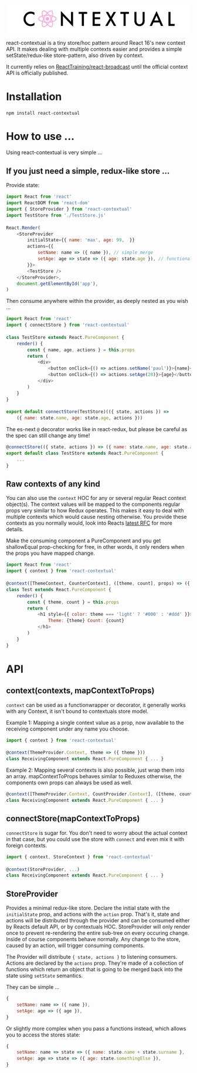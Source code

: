 ![](logo.jpg)

react-contextual is a tiny store/hoc pattern around React 16's new context API. It makes dealing with multiple contexts easier and provides a simple setState/redux-like store-pattern, also driven by context.

It currently relies on [ReactTraining/react-broadcast](https://github.com/ReactTraining/react-broadcast/tree/next) until the official context API is officially published.

# Installation

    npm install react-contextual

# How to use ...

Using react-contextual is very simple ...

## If you just need a simple, redux-like store ...

Provide state:

```js
import React from 'react'
import ReactDOM from 'react-dom'
import { StoreProvider } from 'react-contextual'
import TestStore from './TestStore.js'

React.Render(
    <StoreProvider
        initialState={{ name: 'max', age: 99,  }}
        actions={{
            setName: name => ({ name }), // simple merge
            setAge: age => state => ({ age: state.age }), // functional merge with more access
        }}>
        <TestStore />
    </StoreProvider>,
    document.getElementById('app'),
)
```

Then consume anywhere within the provider, as deeply nested as you wish ...

```js
import React from 'react'
import { connectStore } from 'react-contextual'

class TestStore extends React.PureComponent {
    render() {
        const { name, age, actions } = this.props
        return (
            <div>
                <button onClick={() => actions.setName('paul')}>{name}</button>
                <button onClick={() => actions.setAge(28)}>{age}</button>
            </div>
        )
    }
}

export default connectStore(TestStore)(({ state, actions }) =>
    ({ name: state.name, age: state.age, actions }))
```

The es-next `@` decorator works like in react-redux, but please be careful as the spec can still change any time!

```js
@connectStore(({ state, actions }) => ({ name: state.name, age: state.age, actions }))
export default class TestStore extends React.PureComponent {
    ...
}
```

## Raw contexts of any kind

You can also use the `context` HOC for any or several regular React context object(s). The context values will be mapped to the components regular props very similar to how Redux operates. This makes it easy to deal with multiple contexts which would cause nesting otherwise. You provide these contexts as you normally would, look into Reacts [latest RFC](https://github.com/acdlite/rfcs/blob/new-version-of-context/text/0000-new-version-of-context.md) for more details.

Make the consuming component a PureComponent and you get shallowEqual prop-checking for free, in other words, it only renders when the props you have mapped change.

```js
import React from 'react'
import { context } from 'react-contextual'

@context([ThemeContext, CounterContext], ([theme, count], props) => ({ theme, count }))
class Test extends React.PureComponent {
    render() {
        const { theme, count } = this.props
        return (
            <h1 style={{ color: theme === 'light' ? '#000' : '#ddd' }}>
                Theme: {theme} Count: {count}
            </h1>
        )
    }
}
```

# API

## context(contexts, mapContextToProps)

`context` can be used as a functionwrapper or decorator, it generally works with any Context, it isn't bound to contextuals store model.

Example 1: Mapping a single context value as a prop, now available to the receiving component under any name you choose.

```js
import { context } from 'react-contextual'

@context(ThemeProvider.Context, theme => ({ theme }))
class ReceivingComponent extends React.PureComponent { ... }
```

Example 2: Mapping several contexts is also possible, just wrap them into an array. mapContextToProps behaves similar to Reduxes otherwise, the components own props can always be used as well.

```js
@context([ThemeProvider.Context, CountProvider.Context], ([theme, count], props) => ({ theme, count }))
class ReceivingComponent extends React.PureComponent { ... }
```

## connectStore(mapContextToProps)

`connectStore` is sugar for. You don't need to worry about the actual context in that case, but you could use the store with `connect` and even mix it with foreign contexts.

```js
import { context, StoreContext } from 'react-contextual'

@context(StoreProvider, ...)
class ReceivingComponent extends React.PureComponent { ... }
```

## StoreProvider

Provides a minimal redux-like store. Declare the initial state with the `initialState` prop, and actions with the `action` prop. That's it, state and actions will be distributed through the provider and can be consumed either by Reacts default API, or by contextuals HOC. StoreProvider will only render once to prevent re-rendering the entire sub-tree on every occuring change. Inside of course components behave normally. Any change to the store, caused by an action, will trigger consuming components.

The Provider will distribute `{ state, actions }` to listening consumers. Actions are declared by the `actions` prop. They're made of a collection of functions which return an object that is going to be merged back into the state using `setState` semantics.

They can be simple ...

```js
{
    setName: name => ({ name }),
    setAge: age => ({ age }),
}
```

Or slightly more complex when you pass a functions instead, which allows you to access the stores state:

```js
{
    setName: name => state => ({ name: state.name + state.surname },
    setAge: age => state => ({ age: state.somethingElse }),
}
```
